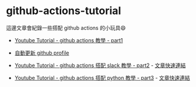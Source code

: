 # github-actions-tutorial

這邊文章會紀錄一些搭配 github actions 的小玩具:smile:

* [Youtube Tutorial - github actions 教學 - part1](https://youtu.be/a-EiC_Ll3EM)

* [自動更新 github profile](https://github.com/twtrubiks/twtrubiks)

* [Youtube Tutorial - github actions 搭配 slack 教學 - part2](https://youtu.be/Se5UZipBnBI) - [文章快速連結](https://github.com/twtrubiks/github-actions-tutorial/blob/main/github_slack_notification/.github/workflows/slack.yml)

* [Youtube Tutorial - github actions 搭配 python 教學 - part3](https://youtu.be/VRgW1lcIg_A) - [文章快速連結](https://github.com/twtrubiks/github-actions-tutorial/blob/main/github_python_slack)